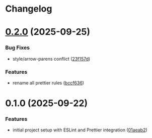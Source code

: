 # Changelog

# [0.2.0](https://github.com/zeevenn/eslint-config-prettier/compare/v0.1.0...v0.2.0) (2025-09-25)


### Bug Fixes

* style/arrow-parens conflict ([23f157d](https://github.com/zeevenn/eslint-config-prettier/commit/23f157d965a16c18891616735798da5e07fc7ac7))


### Features

* rename all prettier rules ([bccf636](https://github.com/zeevenn/eslint-config-prettier/commit/bccf636cdbfd1dbb79089cc7e041c9633d595e7e))

# 0.1.0 (2025-09-22)


### Features

* initial project setup with ESLint and Prettier integration ([01aeab2](https://github.com/zeevenn/eslint-config-prettier/commit/01aeab2110a2e2450e14b6ed54cfd322162fcf8f))
